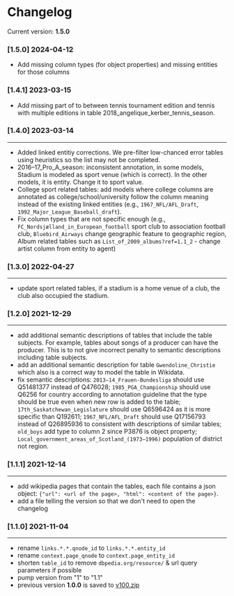 # Changelog

Current version: **1.5.0**

### [1.5.0] 2024-04-12

- Add missing column types (for object properties) and missing entities for those columns

### [1.4.1] 2023-03-15

- Add missing part of to between tennis tournament edition and tennis with multiple editions in table 2018_angelique_kerber_tennis_season.

### [1.4.0] 2023-03-14

---

- Added linked entitiy corrections. We pre-filter low-chanced error tables using heuristics so the list may not be completed.
- 2016–17_Pro_A_season: inconsistent annotation, in some models, Stadium is modeled as sport venue (which is correct). In the other models, it is entity. Change it to sport value.
- College sport related tables: add models where college columns are annotated as college/school/university follow the column meaning instead of the existing linked entities (e.g., `1967_NFL/AFL_Draft`, `1992_Major_League_Baseball_draft`).
- Fix column types that are not specific enough (e.g., `FC_Nordsjælland_in_European_football` sport club to association football club, `Bluebird_Airways` change geographic feature to geographic region, Album related tables such as `List_of_2009_albums?ref=1.1_2` - change artist column from entity to agent)

### [1.3.0] 2022-04-27

---

- update sport related tables, if a stadium is a home venue of a club, the club also occupied the stadium.

### [1.2.0] 2021-12-29

---

- add additional semantic descriptions of tables that include the table subjects. For example, tables about songs of a producer can have the producer. This is to not give incorrect penalty to semantic descriptions including table subjects.
- add an additional semantic description for table `Gwendoline_Christie` which also is a correct way to model the table in Wikidata.
- fix semantic descriptions: `2013–14_Frauen-Bundesliga` should use Q51481377 instead of Q476028; `1985_PGA_Championship` should use Q6256 for country according to annotation guideline that the type should be true even when new row is added to the table; `17th_Saskatchewan_Legislature` should use Q6596424 as it is more specific than Q192611; `1967_NFL/AFL_Draft` should use Q17156793 instead of Q26895936 to consistent with descriptions of similar tables; `old_boys` add type to column 2 since P3876 is object property; `Local_government_areas_of_Scotland_(1973–1996)` population of district not region.

### [1.1.1] 2021-12-14

---

- add wikipedia pages that contain the tables, each file contains a json object: `{"url": <url of the page>, "html": <content of the page>}`.
- add a file telling the version so that we don't need to open the changelog

### [1.1.0] 2021-11-04

---

- rename `links.*.*.qnode_id` to `links.*.*.entity_id`
- rename `context.page_qnode` to `context.page_entity_id`
- shorten `table_id` to remove `dbpedia.org/resource/` & url query parameters if possible
- pump version from "1" to "1.1"
- previous version **1.0.0** is saved to [v100.zip](./v100.zip)
